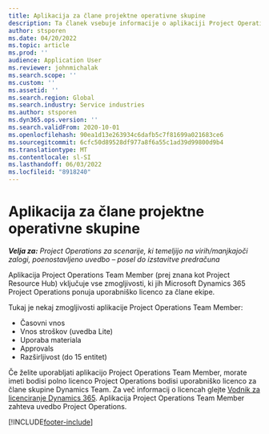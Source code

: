 ```yaml
---
title: Aplikacija za člane projektne operativne skupine
description: Ta članek vsebuje informacije o aplikaciji Project Operations Team Member v Microsoftu Dynamics 365 Project Operations.
author: stsporen
ms.date: 04/20/2022
ms.topic: article
ms.prod: ''
audience: Application User
ms.reviewer: johnmichalak
ms.search.scope: ''
ms.custom: ''
ms.assetid: ''
ms.search.region: Global
ms.search.industry: Service industries
ms.author: stsporen
ms.dyn365.ops.version: ''
ms.search.validFrom: 2020-10-01
ms.openlocfilehash: 90ea1d13e263934c6dafb5c7f81699a021683ce6
ms.sourcegitcommit: 6cfc50d89528df977a8f6a55c1ad39d99800d9b4
ms.translationtype: MT
ms.contentlocale: sl-SI
ms.lasthandoff: 06/03/2022
ms.locfileid: "8918240"
---
```

# <a name="project-operations-team-member-app"></a>Aplikacija za člane projektne operativne skupine

_**Velja za:** Project Operations za scenarije, ki temeljijo na virih/manjkajoči zalogi, poenostavljeno uvedbo – posel do izstavitve predračuna_

Aplikacija Project Operations Team Member (prej znana kot Project Resource Hub) vključuje vse zmogljivosti, ki jih Microsoft Dynamics 365 Project Operations ponuja uporabniško licenco za člane ekipe.

Tukaj je nekaj zmogljivosti aplikacije Project Operations Team Member:

- Časovni vnos
- Vnos stroškov (uvedba Lite)
- Uporaba materiala
- Approvals
- Razširljivost (do 15 entitet)

Če želite uporabljati aplikacijo Project Operations Team Member, morate imeti bodisi polno licenco Project Operations bodisi uporabniško licenco za člane skupine Dynamics Team. Za več informacij o licencah glejte [Vodnik za licenciranje Dynamics 365](https://go.microsoft.com/fwlink/?LinkId=866544&clcid=0x409). Aplikacija Project Operations Team Member zahteva uvedbo Project Operations.

[!INCLUDE[footer-include](../includes/footer-banner.md)]
